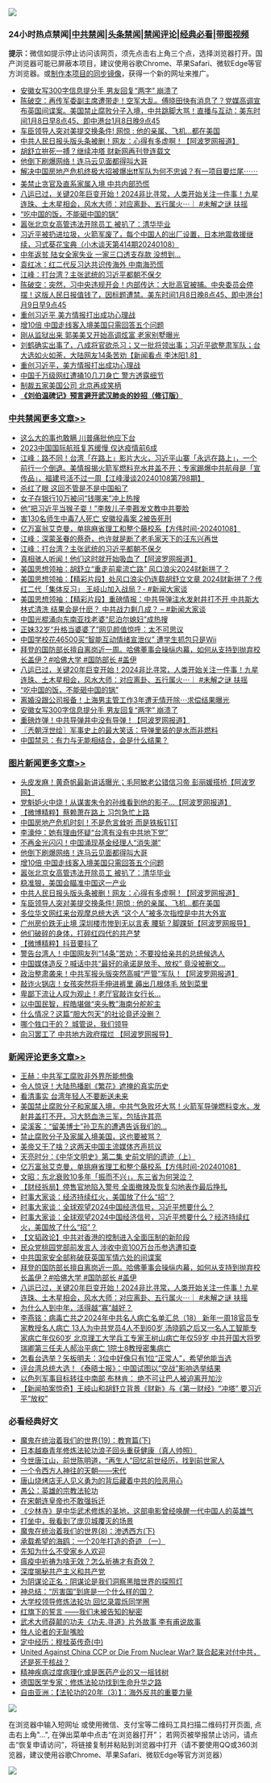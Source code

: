 ![](https://raw.githubusercontent.com/jsvpn/jsproxy/dev/64photo/fqnews-qr.jpg)

<div id="tt">
<h3>24小时热点禁闻|<a href="#%E4%B8%AD%E5%85%B1%E7%A6%81%E9%97%BB%E6%9B%B4%E5%A4%9A%E6%96%87%E7%AB%A0">中共禁闻</a>|<a href="#%E5%9B%BE%E7%89%87%E6%96%B0%E9%97%BB%E6%9B%B4%E5%A4%9A%E6%96%87%E7%AB%A0">头条禁闻</a>|<a href="#%E6%96%B0%E9%97%BB%E8%AF%84%E8%AE%BA%E6%9B%B4%E5%A4%9A%E6%96%87%E7%AB%A0">禁闻评论|<a href="#%E5%BF%85%E7%9C%8B%E7%BB%8F%E5%85%B8%E5%A5%BD%E6%96%87">经典必看</a>|<a href="https://fan1.xyz/3" target="_blank">带图视频</a></h3>
<div><b>提示：</b>微信如提示停止访问该网页，须先点击右上角三个点，选择浏览器打开。国产浏览器可能已屏蔽本项目，建议使用谷歌Chrome、苹果Safari、微软Edge等官方浏览器。或<a href="%E5%88%B6%E4%BD%9Cgit%E7%A6%81%E9%97%BB%E9%95%9C%E5%83%8F.md">制作本项目的同步镜像</a>，获得一个新的网址来推广。</div>
<ul>

<li><a href="/cbnews/20240108/1984925.md">安徽女写300字信息提分手 男友回复“两字” 崩溃了</a></li>
<li><a href="/sohnews/20240108/1985004.md">陈破空：再传军委副主席遭带走！空军大乱。傅晓田快有消息了？党媒高调宣布英国间谍案。美国禁止腐败分子入境，中共跳脚大骂！直播与互动：美东时间1月8日早8点45、即中港台1月8日晚9点45</a></li>
<li><a href="/topimagenews/20240108/1984980.md">车臣领导人突对美提交换条件! 网惊 : 他的亲属、飞机...都在美国</a></li>
<li><a href="/topimagenews/20240109/1985133.md">中共人民日报头版头条被删！网友：心得有多虚啊！【阿波罗网报道】</a></li>
<li><a href="/baitai/20240108/1984973.md">胡舒立拚死一搏？继续冲塔 财新网再刊登连载文</a></li>
<li><a href="/topimagenews/20240109/1985240.md">他倒下刷爆网络！连马云见面都得叫大哥</a></li>
<li><a href="/sohnews/20240108/1985012.md">解决中国房地产危机终极大招被爆出❗️❗️军队为何不忠诚？有一项目要烂尾⋯⋯</a></li>
<li><a href="/baitai/20240109/1985130.md">美禁止贪官及直系家属入境 中共内部恐慌</a></li>
<li><a href="/comments/20240108/1985003.md">八运已过，关键20年巨变开始！2024非比寻常，人类开始关注一件事！九星连珠、土木星相会，风水大师：对应离卦、五行属火⋯｜ #未解之谜 扶摇</a></li>
<li><a href="/cbnews/20240108/1984946.md">“吃中国的饭，不能砸中国的锅”</a></li>
<li><a href="/topimagenews/20240109/1985139.md">嚣张北京女高管违法开除员工 被扒了：清华毕业</a></li>
<li><a href="/sohnews/20240108/1985067.md">习近平被扔进垃圾，火箭军废了，每个中国人的出厂设置，日本地震救援继续，习式葵花宝典（小木谈天第414期20240108）</a></li>
<li><a href="/lifebaike/20240108/1984916.md">中年返贫 陆女全家失业 一家三口透支存款 没想到…</a></li>
<li><a href="/ccpdope/20240109/1985156.md">袁红冰：红二代反习达共识传海外 中南海恐慌</a></li>
<li><a href="/cbnews/20240109/1985214.md">江峰：打台湾？主张武统的习近平都朝不保夕</a></li>
<li><a href="/sohnews/20240109/1985235.md">陈破空：突然，习中央违规开会！内部传达：大批高官被捕。中央委员会停摆！这版人民日报值钱了，因标题遭禁。美东时间1月8日晚8点45、即中港台1月9日早9点45</a></li>
<li><a href="/ccpdope/20240109/1985163.md">重创习近平 美方情报打出成功心理战</a></li>
<li><a href="/topimagenews/20240109/1985225.md">增10倍 中国走线客入境美国只需回答五个问题</a></li>
<li><a href="/baitai/20240108/1985010.md">刚从监狱出来 郭美美又开始高调炫富 老家别墅曝光</a></li>
<li><a href="/sohnews/20240109/1985275.md">刘鹤确实出事了，八成将官欲杀习；又一批将领出事；习近平欲整肃军队；台大选如火如荼，大陆网友14条苦劝【新闻看点 李沐阳1.8】</a></li>
<li><a href="/cnnews/20240109/1985217.md">重创习近平，美方情报打出成功心理战</a></li>
<li><a href="/cnnews/20240109/1985229.md">中国千万级网红遭捅10几刀身亡 警方透露细节</a></li>
<li><a href="/ssgc/20240108/1985017.md">制裁五家美国公司 北京再成笑柄</a></li>
<li><b><a href="/comments/20200207/1272816.md" target="_blank">《刘伯温碑记》预言避开武汉肺炎的妙招（修订版）</a></b></li>
</ul>
</div>

<div class="catlist">
<h3><a href="/cbnews/" target="_blank">中共禁闻</a><span><a href="/cbnews/" target="_blank" rel="nofollow">更多文章>></a></span></h3>
<ul>
<li><a href="/cbnews/20240109/1985398.md" target="_blank">这么大的事也敢瞒 川普痛批他应下台</a></li>
<li><a href="/cbnews/20240109/1985397.md" target="_blank">2023中国国际航班复苏缓慢 仅达疫情前6成</a></li>
<li><a href="/cbnews/20240109/1985396.md" target="_blank">江峰：路不同！台湾「在路上」影片大火，习近平山寨「永远在路上」，一个前行一个倒退。美情报揭火箭军燃料充水井盖不开；专家踢爆中共航母是「宣传品」，福建号活不过一周【江峰漫谈20240108第798期】</a></li>
<li><a href="/cbnews/20240109/1985383.md" target="_blank">杀红了眼 这回不管是不是中国船了</a></li>
<li><a href="/cbnews/20240109/1985339.md" target="_blank">女子存银行10万被问“钱哪来”冲上热搜</a></li>
<li><a href="/cbnews/20240109/1985281.md" target="_blank">他“把习近平当猴子耍！”李敖儿子李戡发文教中共要脸</a></li>
<li><a href="/cbnews/20240109/1985280.md" target="_blank">害130名师生中毒7人死亡 安徽投毒案 2被告死刑</a></li>
<li><a href="/comments/20240109/1985252.md" target="_blank">亿万富翁艾克曼，单挑麻省理工和整个藤校系【方伟时间-20240108】</a></li>
<li><a href="/cbnews/20240109/1985236.md" target="_blank">江峰：深蒙圣眷的蔡奇，也许就是断了老毛家天下的汪东兴再世</a></li>
<li><a href="/cbnews/20240109/1985214.md" target="_blank">江峰：打台湾？主张武统的习近平都朝不保夕</a></li>
<li><a href="/cbnews/20240109/1985206.md" target="_blank">真相骇人听闻！他们这时就开始吸血了【阿波罗网报道】</a></li>
<li><a href="/cbnews/20240109/1985177.md" target="_blank">美国思想领袖：胡舒立“重走前辈流亡路” 风口浪尖2024财新拼了？</a></li>
<li><a href="/cbnews/20240109/1985176.md" target="_blank">美国思想领袖：【精彩片段】处风口浪尖仍连载胡舒立文章 2024财新拼了？传红二代「集体反习」 王岐山加入战局？- #新闻大家谈</a></li>
<li><a href="/cbnews/20240109/1985175.md" target="_blank">美国思想领袖：【精彩片段】重磅情报：中共导弹注水发射井打不开 中共斯大林式清洗 结果会是什麽？ 中共战力剩几成？ &#8211; #新闻大家谈</a></li>
<li><a href="/cbnews/20240108/1985083.md" target="_blank">中国光棍涌向东南亚找老婆“尼泊尔媳妇”成热搜</a></li>
<li><a href="/cbnews/20240108/1985082.md" target="_blank">正妹32岁“升格当婆婆了”网见颜值惊呼：太不可思议</a></li>
<li><a href="/cbnews/20240108/1985081.md" target="_blank">中国学校花46500买“智能互动情绪宣泄仪” 遭学生抓包只是Wii</a></li>
<li><a href="/comments/20240108/1985005.md" target="_blank">拜登的国防部长擅自离岗近一周。哈佛董事会操纵内幕，如何从支持到抛弃校长盖伊？#哈佛大学 #国防部长 #盖伊</a></li>
<li><a href="/comments/20240108/1985003.md" target="_blank">八运已过，关键20年巨变开始！2024非比寻常，人类开始关注一件事！九星连珠、土木星相会，风水大师：对应离卦、五行属火⋯｜ #未解之谜 扶摇</a></li>
<li><a href="/cbnews/20240108/1984946.md" target="_blank">“吃中国的饭，不能砸中国的锅”</a></li>
<li><a href="/cbnews/20240108/1984945.md" target="_blank">离婚没跟公司报备！上海男主管工作3年遭无情开除⋯求偿结果曝光</a></li>
<li><a href="/cbnews/20240108/1984925.md" target="_blank">安徽女写300字信息提分手 男友回复“两字” 崩溃了</a></li>
<li><a href="/cbnews/20240108/1984874.md" target="_blank">重磅炸弹！中共导弹井中没有导弹！【阿波罗网报道】</a></li>
<li><a href="/cbnews/20240108/1984865.md" target="_blank">〖兲朝浮世绘〗军事史上的最大笑话：导弹里装的是水而非燃料</a></li>
<li><a href="/cbnews/20240108/1984792.md" target="_blank">中国禁忌：有力与无能相结合，会是什么结果？</a></li>

</ul>
</div>
<div class="catlist">
<h3><a href="/topimagenews/" target="_blank">图片新闻</a><span><a href="/topimagenews/" target="_blank" rel="nofollow">更多文章>></a></span></h3>
<ul>
<li><a href="/topimagenews/20240109/1985358.md" target="_blank">头皮发麻！黄奇帆最新讲话曝光；毛阿敏老公错信习帝 彭丽媛搭桥【阿波罗网】</a></li>
<li><a href="/topimagenews/20240109/1985338.md" target="_blank">党魁妒火中烧！从谋害朱令的孙维看到他的影子…【阿波罗网报道】</a></li>
<li><a href="/topimagenews/20240109/1985324.md" target="_blank">【微博精粹】蔡赖萧在路上 习包急忙上路</a></li>
<li><a href="/topimagenews/20240109/1985323.md" target="_blank">中国房地产危机时刻！不是危言耸听 而是铁板钉钉</a></li>
<li><a href="/topimagenews/20240109/1985279.md" target="_blank">李濠仲：她有理由怀疑“台湾有没有中共地下党”</a></li>
<li><a href="/topimagenews/20240109/1985255.md" target="_blank">不再金光闪闪！中国涌现基金经理人“消失潮”</a></li>
<li><a href="/topimagenews/20240109/1985240.md" target="_blank">他倒下刷爆网络！连马云见面都得叫大哥</a></li>
<li><a href="/topimagenews/20240109/1985225.md" target="_blank">增10倍 中国走线客入境美国只需回答五个问题</a></li>
<li><a href="/topimagenews/20240109/1985139.md" target="_blank">嚣张北京女高管违法开除员工 被扒了：清华毕业</a></li>
<li><a href="/topimagenews/20240109/1985138.md" target="_blank">稳准狠，美国会瞄准中国这一产业</a></li>
<li><a href="/topimagenews/20240109/1985133.md" target="_blank">中共人民日报头版头条被删！网友：心得有多虚啊！【阿波罗网报道】</a></li>
<li><a href="/topimagenews/20240108/1984980.md" target="_blank">车臣领导人突对美提交换条件! 网惊 : 他的亲属、飞机&#8230;都在美国</a></li>
<li><a href="/topimagenews/20240108/1984977.md" target="_blank">多位华文网红来台观摩总统大选 “这个人”被多次指控是中共大外宣</a></li>
<li><a href="/topimagenews/20240108/1984893.md" target="_blank">广州房价跌无止境 深圳楼市惨到无以言表 腰斩？脚踝斩【阿波罗网报导】</a></li>
<li><a href="/topimagenews/20240108/1984880.md" target="_blank">他们破碎的身体，打碎红四代的共产梦</a></li>
<li><a href="/topimagenews/20240108/1984861.md" target="_blank">【微博精粹】抖音要抖了</a></li>
<li><a href="/topimagenews/20240108/1984850.md" target="_blank">警告台湾人！中国网友列“14条”苦劝：不要投给亲共的总统候选人</a></li>
<li><a href="/topimagenews/20240108/1984849.md" target="_blank">中国媒体造反？喊话中共“最好的承诺是放手、放权” 竟没被删文…</a></li>
<li><a href="/topimagenews/20240108/1984768.md" target="_blank">政治整肃袭来！中共军报头版突然高喊“严管”军队！【阿波罗网报道】</a></li>
<li><a href="/topimagenews/20240108/1984751.md" target="_blank">敲诈火锅店！女孩突然将手伸进裤里 薅出几根体毛 放到菜里</a></li>
<li><a href="/topimagenews/20240108/1984741.md" target="_blank">卑鄙下流让人叹为观止！老厅官敲诈女行长…</a></li>
<li><a href="/topimagenews/20240108/1984740.md" target="_blank">以中国民智，程皓堪做“夹头教”海南分舵舵主</a></li>
<li><a href="/topimagenews/20240108/1984737.md" target="_blank">什么情况？这篇“胆大包天”的社论竟还没删？</a></li>
<li><a href="/topimagenews/20240108/1984724.md" target="_blank">哪个牲口干的？ 城管说，我们领导</a></li>
<li><a href="/topimagenews/20240108/1984723.md" target="_blank">向习罢工了 中共地方政府摆烂 【阿波罗网报导】</a></li>

</ul>
</div>
<div class="catlist">
<h3><a href="/comments/" target="_blank">新闻评论</a><span><a href="/comments/" target="_blank" rel="nofollow">更多文章>></a></span></h3>
<ul>
<li><a href="/comments/20240109/1985385.md" target="_blank">王赫：中共军工腐败非外界所能想像</a></li>
<li><a href="/comments/20240109/1985370.md" target="_blank">令人惊讶！大陆热播剧《繁花》遮掩的真实历史</a></li>
<li><a href="/comments/20240109/1985341.md" target="_blank">看清事实 台湾年轻人不要断送未来</a></li>
<li><a href="/comments/20240109/1985322.md" target="_blank">美国禁止腐败分子和家属入境，中共气急败坏大骂！火箭军导弹燃料变水，发射井盖打不开，习大怒血洗三军，包括许其亮</a></li>
<li><a href="/comments/20240109/1985288.md" target="_blank">梁溪客：“留美博士”孙卫东的遭遇告诉我们的…</a></li>
<li><a href="/comments/20240109/1985263.md" target="_blank">禁止腐败分子及家属入境美国，这也要被骂？</a></li>
<li><a href="/comments/20240109/1985262.md" target="_blank">美帝又干了啥？这两天中国主流媒体齐声抗议</a></li>
<li><a href="/comments/20240109/1985254.md" target="_blank">天亮时分：《中华文明史》第二集 史前文明的遗迹（上）</a></li>
<li><a href="/comments/20240109/1985252.md" target="_blank">亿万富翁艾克曼，单挑麻省理工和整个藤校系【方伟时间-20240108】</a></li>
<li><a href="/comments/20240109/1985224.md" target="_blank">文昭：东北衰败10多年「振而不兴」，东三省为何哭泣？</a></li>
<li><a href="/comments/20240109/1985097.md" target="_blank">【财经拆局】停售官地陷入警号 全面撤辣及恢复勾地表作最后挣扎</a></li>
<li><a href="/comments/20240109/1985094.md" target="_blank">时事大家谈：经济持续红火，美国放了什么“招”？</a></li>
<li><a href="/comments/20240109/1985093.md" target="_blank">时事大家谈：全球观望2024中国经济信号，习近平想要什么？</a></li>
<li><a href="/comments/20240108/1985073.md" target="_blank">时事大家谈：全球观望2024中国经济信号，习近平想要什么？经济持续红火，美国放了什么“招”？</a></li>
<li><a href="/comments/20240108/1985066.md" target="_blank">【文韬政论】中共对香港的控制进入全面压制的新阶段</a></li>
<li><a href="/comments/20240108/1985029.md" target="_blank">民众党桃园党部前发言人 涉收中资100万台币参选遭扣查</a></li>
<li><a href="/comments/20240108/1985026.md" target="_blank">中共国家安全部称破获英国军情六处的间谍案</a></li>
<li><a href="/comments/20240108/1985005.md" target="_blank">拜登的国防部长擅自离岗近一周。哈佛董事会操纵内幕，如何从支持到抛弃校长盖伊？#哈佛大学 #国防部长 #盖伊</a></li>
<li><a href="/comments/20240108/1985003.md" target="_blank">八运已过，关键20年巨变开始！2024非比寻常，人类开始关注一件事！九星连珠、土木星相会，风水大师：对应离卦、五行属火⋯｜ #未解之谜 扶摇</a></li>
<li><a href="/comments/20240108/1984948.md" target="_blank">为什么人到中年，活得越“寡”越好？</a></li>
<li><a href="/comments/20240108/1984909.md" target="_blank">李燕铭：病毒亡共之2024年中共名人病亡名单汇总（18） 新年一周18官员专家教授名人病亡 13人为中共党员4人不到60岁 汤晓鸥之后又一名人工智能专家病亡年仅60岁 北京理工大学兵工专家王树山病亡年仅59岁 中共开国大将罗瑞卿第三任夫人郝治平病亡 1院士8教授密集病亡</a></li>
<li><a href="/comments/20240108/1984904.md" target="_blank">怎看台选举？矢板明夫：3位中好像只有1位“正常人”，希望他能当选</a></li>
<li><a href="/comments/20240108/1984903.md" target="_blank">评台湾总统大选！《泰晤士报》：中国试图以“空战”影响选举结果</a></li>
<li><a href="/comments/20240108/1984902.md" target="_blank">以色列军事目标转往中南部 布林肯： 绝不可让巴人被迫离开加沙</a></li>
<li><a href="/comments/20240108/1984901.md" target="_blank">【新闻拍案惊奇】王岐山和胡舒立背景《财新》与《第一财经》“冲塔” 要习近平“放权”</a></li>

</ul>
</div>

<div class="catlist">
<h3>必看经典好文</h3>
<ul>
<li><a href="/comments/20180716/972458.md" target="_blank">魔鬼在统治着我们的世界(19)：教育篇(下)</a></li>
<li><a href="/comments/20211023/1642745.md" target="_blank">日本越裔青年修炼法轮功浪子回头重获健康（真人帅照）</a></li>
<li><a href="/funmedia/20210321/1509617.md" target="_blank">今世唐江山，前世陈明道，“再生人”回忆前世经历，找到前世家人</a></li>
<li><a href="/lifebaike/20211124/1656686.md" target="_blank">一个令西方人神往的天朝——宋代</a></li>
<li><a href="/cbnews/20220615/1745823.md" target="_blank">唐山烧烤店无人见义勇为的背后藏着中共的险恶用心</a></li>
<li><a href="/comments/20200313/1292991.md" target="_blank">愚公：英雄的宗教法轮功</a></li>
<li><a href="/lifebaike/20200315/1294178.md" target="_blank">在宋朝连皇帝也不敢强拆迁</a></li>
<li><a href="/comments/20201013/1412612.md" target="_blank">《少林寺》是中华武术修炼的圣地，这部电影曾经唤醒一代中国人的英雄气</a></li>
<li><a href="/comments/20201015/1414242.md" target="_blank">打坐中，我看到了庞贝城覆灭的场景</a></li>
<li><a href="/topimagenews/20180527/948714.md" target="_blank">魔鬼在统治着我们的世界(8)：渗透西方(下)</a></li>
<li><a href="/comments/20231130/1967587.md" target="_blank">承载希望的海鸥：一个20年打造的奇迹 （一）</a></li>
<li><a href="/comments/20200620/1346848.md" target="_blank">先知为什么不受家乡人欢迎</a></li>
<li><a href="/comments/20200502/1322275.md" target="_blank">瘟疫中祈祷为啥无效？怎么祈祷才有奇效？</a></li>
<li><a href="/cbnews/20210731/1597512.md" target="_blank">深度揭秘共产主义和共产党</a></li>
<li><a href="/comments/20201031/1423298.md" target="_blank">为阴谋论正名：阴谋论是我们洞察黑暗世界的探照灯</a></li>
<li><a href="/comments/20211016/1639471.md" target="_blank">神总结：“厉害国”到底是一个什么样的国？</a></li>
<li><a href="/cbnews/20210517/1548104.md" target="_blank">大学校领导修炼法轮功 回忆录震烁同学圈</a></li>
<li><a href="/comments/20221219/1825441.md" target="_blank">红旗下的誓言 ——我们未被告知的秘密</a></li>
<li><a href="/topimagenews/20181117/1032655.md" target="_blank">武术大师薛颠的功夫《功夫.寻道》片外故事 李有甫说故事</a></li>
<li><a href="/comments/20200606/783250.md" target="_blank">牲人论者的无耻嘴脸</a></li>
<li><a href="/tculture/xiulian/20151105/467870.md" target="_blank">定中经历：穆桂英传奇(中)</a></li>
<li><a href="/comments/20200820/1451960.md" target="_blank">United Against China CCP or Die From Nuclear War? 联合起来对付中共，还是死于核战？</a></li>
<li><a href="/lifebaike/20230911/1932098.md" target="_blank">精神疾病过度病理化或是医药产业的又一摇钱树</a></li>
<li><a href="/comments/20200607/783186.md" target="_blank">德国医学专家：修炼法轮功找到生命升华之路</a></li>
<li><a href="/comments/20190806/1168435.md" target="_blank">自由亚洲：【法轮功的20年（3）】：海外反共的重要力量</a></li>

</ul>
</div>

![](https://raw.githubusercontent.com/jsvpn/jsproxy/dev/64photo/fqnews-qr.jpg)

在浏览器中输入短网址 或使用微信、支付宝等二维码工具扫描二维码打开页面, 点击右上角"...", 在弹出菜单中点击“在浏览器打开”； 若网页被举报禁止访问，请点击“恢复申请访问”，将链接复制并粘贴到浏览器中打开（请不要使用QQ或360浏览器，建议使用谷歌Chrome、苹果Safari、微软Edge等官方浏览器）

![](https://raw.githubusercontent.com/jsvpn/jsproxy/dev/64photo/wx.jpg)